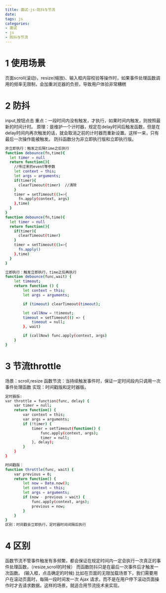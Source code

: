 ```yaml
---
title: 面试-js-防抖与节流
date:
tags: js 
categories: 
- 面试
- js
- 防抖与节流
---
```

# 1 使用场景
页面scroll(滚动)，resize(缩放)、输入框内容校验等操作时，如果事件处理函数调用的频率无限制，会加重浏览器的负担，导致用户体验非常糟糕
# 2 防抖
input,按钮点击
重点：一段时间内没有触发，才执行，如果时间内触发，则按照最新的时间计时。
原理：是维护一个计时器，规定在delay时间后触发函数，但是在delay时间内再次触发的话，就会取消之前的计时器而重新设置。这样一来，只有最后一次操作能被触发。
防抖函数分为非立即执行版和立即执行版。
```bash
非立即执行：触发之后隔time之后执行
function debounce(fn,time){
  let timer = null
  return function(){
    //传过来的event等参数
    let context = this;
    let args = arguments;
    if(timer){
      clearTimeout(timer)  //清除
    }
    timer = setTimeout(()=>{
      fn.apply(context, args)
    },time)
  }
}
function debounce(fn,time){
  let timer = null
  return function(){
    if(timer){
      clearTimeout(timer)
    }
    timer = setTimeout(()=>{
      fn.apply()
    },time)
  }
}

立即执行：触发立即执行，time之后再执行
function debounce(func,wait) {
    let timeout;
    return function () {
        let context = this;
        let args = arguments;

        if (timeout) clearTimeout(timeout);

        let callNow = !timeout;
        timeout = setTimeout(() => {
            timeout = null;
        }, wait)

        if (callNow) func.apply(context, args)
    }
}
```
# 3 节流throttle
场景：scroll,resize
函数节流：当持续触发事件时，保证一定时间段内只调用一次事件处理函数
实现：时间戳版和定时器版。
```bash
定时器版:
var throttle = function(func, delay) {
    var timer = null;
    return function() {
        var context = this;
        var args = arguments;
        if (!timer) {
            timer = setTimeout(function() {
                func.apply(context, args);
                timer = null;
            }, delay);
        }
    }
}

时间戳版：
function throttle(func, wait) {
    var previous = 0;
    return function() {
        let now = Date.now();
        let context = this;
        let args = arguments;
        if (now - previous > wait) {
            func.apply(context, args);
            previous = now;
        }
    }
}
区别：时间戳会立即执行，定时器时间间隔后执行
```
# 4 区别
函数节流不管事件触发有多频繁，都会保证在规定时间内一定会执行一次真正的事件处理函数，（resize,scroll的时候）
而函数防抖只是在最后一次事件后才触发一次函数。 (输入框，点击确定的时候)
比如在页面的无限加载场景下，我们需要用户在滚动页面时，每隔一段时间发一次 Ajax 请求，而不是在用户停下滚动页面操作时才去请求数据。这样的场景，就适合用节流技术来实现。